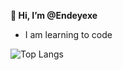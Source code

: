 **👋 Hi, I’m @Endeyexe**

- I am learning to code



![Top Langs](https://github-readme-stats.vercel.app/api/top-langs/?username=Endeyexe&hide=javascript,css,scss,html&theme=tokyonight)

<!---
Endeyexe/Endeyexe is a ✨ special ✨ repository because its `README.md` (this file) appears on your GitHub profile.
You can click the Preview link to take a look at your changes.
--->
